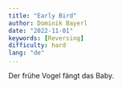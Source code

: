 ```yaml
---
title: "Early Bird"
author: Dominik Bayerl
date: "2022-11-01"
keywords: [Reversing]
difficulty: hard
lang: "de"
...
```


Der frühe Vogel fängt das Baby.

